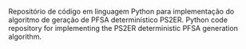 Repositório de código em linguagem Python para implementação do algoritmo de geração de PFSA determinístico PS2ER.
Python code repository for implementing the PS2ER deterministic PFSA generation algorithm.
